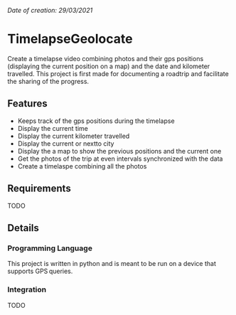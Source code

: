 *Date of creation: 29/03/2021*

# TimelapseGeolocate
Create a timelapse video combining photos and their gps positions (displaying the current position on a map) and the date and kilometer travelled. This project is first made for documenting a roadtrip and facilitate the sharing of the progress.

## Features
- Keeps track of the gps positions during the timelapse
- Display the current time
- Display the current kilometer travelled
- Display the current or nextto city
- Display the a map to show the previous positions and the current one
- Get the photos of the trip at even intervals synchronized with the data
- Create a timelaspe combining all the photos

## Requirements
TODO

## Details
### Programming Language
This project is written in python and is meant to be run on a device that supports GPS queries.

### Integration
TODO

